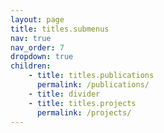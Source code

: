 ```yaml
---
layout: page
title: titles.submenus
nav: true
nav_order: 7
dropdown: true
children:
    - title: titles.publications
      permalink: /publications/
    - title: divider
    - title: titles.projects
      permalink: /projects/
---
```

